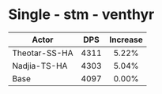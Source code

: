 # Single - stm - venthyr
| Actor | DPS | Increase |
|---|:---:|:---:|
|Theotar-SS-HA|4311|5.22%|
|Nadjia-TS-HA|4303|5.04%|
|Base|4097|0.00%|
